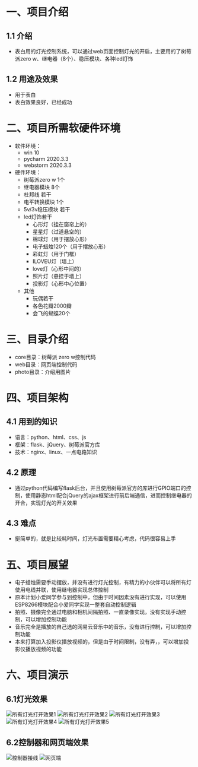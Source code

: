 # 一、项目介绍
## 1.1 介绍
- 表白用的灯光控制系统，可以通过web页面控制灯光的开启，主要用的了树莓派zero w、继电器（8个）、稳压模块、各种led灯饰

## 1.2 用途及效果
- 用于表白
- 表白效果良好，已经成功

# 二、项目所需软硬件环境
- 软件环境：
  - win 10
  - pycharm 2020.3.3
  - webstorm 2020.3.3
- 硬件环境：
  - 树莓派zero w 1个
  - 继电器模块 8个
  - 杜邦线 若干
  - 电平转换模块 1个
  - 5v/3v稳压模块 若干
  - led灯饰若干
    - 心形灯（挂在窗帘上的）
    - 星星灯（过道悬空的）
    - 棉球灯（用于摆放心形）
    - 电子蜡烛120个（用于摆放心形）
    - 彩虹灯（用于门框）
    - ILOVEU灯（墙上）
    - love灯（心形中间的）
    - 照片灯（悬挂于墙上）
    - 投影灯（心形中心位置）
  - 其他
    - 玩偶若干
    - 各色花瓣2000瓣
    - 会飞的蝴蝶20个

# 三、目录介绍
- core目录：树莓派 zero w控制代码
- web目录：网页端控制代码
- photo目录：介绍用图片

# 四、项目架构
## 4.1 用到的知识
- 语言：python、html、css、js
- 框架：flask、jQuery、树莓派官方库
- 技术：nginx、linux、一点电路知识

## 4.2 原理
- 通过python代码编写flask后台，并且使用树莓派官方的库进行GPIO端口的控制，使用静态html配合jQuery的ajax框架进行前后端通信，进而控制继电器的开合，实现灯光的开关效果

## 4.3 难点
- 挺简单的，就是比较耗时间，灯光布置需要精心考虑，代码很容易上手

# 五、项目展望
- 电子蜡烛需要手动摆放，并没有进行灯光控制，有精力的小伙伴可以将所有灯使用电线并联，使用继电器实现总体控制
- 原本计划小爱同学参与到控制中，但由于时间因素没有进行实现，可以使用ESP8266模块配合小爱同学实现一整套自动控制逻辑
- 拍照、摄像完全通过电脑和相机间隔拍照、一直录像实现，没有实现手动控制，可以增加控制功能
- 音乐完全是播放的自己选的网易云音乐中的音乐，没有进行控制，可以增加控制功能
- 本来打算加入投影仪播放视频的，但是由于时间限制，没有弄，，可以增加投影仪播放视频的功能

# 六、项目演示

## 6.1灯光效果
![所有灯光打开效果1](./photo/1.JPG)
![所有灯光打开效果2](./photo/2.JPG)
![所有灯光打开效果3](./photo/3.JPG)
![所有灯光打开效果4](./photo/5.JPG)
![所有灯光打开效果5](./photo/6.JPG)

## 6.2控制器和网页端效果
![控制器接线](./photo/4.JPG)
![网页端](./photo/7.JPG)

